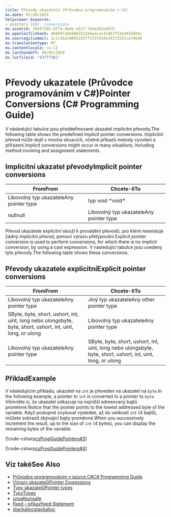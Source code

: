 ```yaml
---
title: Převody ukazatele (Průvodce programováním v C#)
ms.date: 07/20/2015
helpviewer_keywords:
- pointers [C#], conversions
ms.assetid: f0e87502-477a-4ede-a31f-7a3e262e46fb
ms.openlocfilehash: db809fa9e086351184adcac43d67f53e9456894c
ms.sourcegitcommit: 3c1c3ba79895335ff3737934e39372555ca7d6d0
ms.translationtype: MT
ms.contentlocale: cs-CZ
ms.lasthandoff: 09/05/2018
ms.locfileid: "43777381"
---
```

# <a name="pointer-conversions-c-programming-guide"></a><span data-ttu-id="b43d0-102">Převody ukazatele (Průvodce programováním v C#)</span><span class="sxs-lookup"><span data-stu-id="b43d0-102">Pointer Conversions (C# Programming Guide)</span></span>
<span data-ttu-id="b43d0-103">V následující tabulce jsou předdefinované ukazatel implicitní převody.</span><span class="sxs-lookup"><span data-stu-id="b43d0-103">The following table shows the predefined implicit pointer conversions.</span></span> <span data-ttu-id="b43d0-104">Implicitní převod může dojít v mnoha situacích, včetně příkazů metody vyvolání a přiřazení.</span><span class="sxs-lookup"><span data-stu-id="b43d0-104">Implicit conversions might occur in many situations, including method invoking and assignment statements.</span></span>  
  
## <a name="implicit-pointer-conversions"></a><span data-ttu-id="b43d0-105">Implicitní ukazatel převody</span><span class="sxs-lookup"><span data-stu-id="b43d0-105">Implicit pointer conversions</span></span>  
  
|<span data-ttu-id="b43d0-106">From</span><span class="sxs-lookup"><span data-stu-id="b43d0-106">From</span></span>|<span data-ttu-id="b43d0-107">Chcete-li</span><span class="sxs-lookup"><span data-stu-id="b43d0-107">To</span></span>|  
|----------|--------|  
|<span data-ttu-id="b43d0-108">Libovolný typ ukazatele</span><span class="sxs-lookup"><span data-stu-id="b43d0-108">Any pointer type</span></span>|<span data-ttu-id="b43d0-109">typ void \*</span><span class="sxs-lookup"><span data-stu-id="b43d0-109">void\*</span></span>|  
|<span data-ttu-id="b43d0-110">null</span><span class="sxs-lookup"><span data-stu-id="b43d0-110">null</span></span>|<span data-ttu-id="b43d0-111">Libovolný typ ukazatele</span><span class="sxs-lookup"><span data-stu-id="b43d0-111">Any pointer type</span></span>|  
  
 <span data-ttu-id="b43d0-112">Převod ukazatele explicitní slouží k provádění převodů, pro které neexistuje žádný implicitní převod, pomocí výrazu přetypování.</span><span class="sxs-lookup"><span data-stu-id="b43d0-112">Explicit pointer conversion is used to perform conversions, for which there is no implicit conversion, by using a cast expression.</span></span> <span data-ttu-id="b43d0-113">V následující tabulce jsou uvedeny tyto převody.</span><span class="sxs-lookup"><span data-stu-id="b43d0-113">The following table shows these conversions.</span></span>  
  
## <a name="explicit-pointer-conversions"></a><span data-ttu-id="b43d0-114">Převody ukazatele explicitní</span><span class="sxs-lookup"><span data-stu-id="b43d0-114">Explicit pointer conversions</span></span>  
  
|<span data-ttu-id="b43d0-115">From</span><span class="sxs-lookup"><span data-stu-id="b43d0-115">From</span></span>|<span data-ttu-id="b43d0-116">Chcete-li</span><span class="sxs-lookup"><span data-stu-id="b43d0-116">To</span></span>|  
|----------|--------|  
|<span data-ttu-id="b43d0-117">Libovolný typ ukazatele</span><span class="sxs-lookup"><span data-stu-id="b43d0-117">Any pointer type</span></span>|<span data-ttu-id="b43d0-118">Jiný typ ukazatele</span><span class="sxs-lookup"><span data-stu-id="b43d0-118">Any other pointer type</span></span>|  
|<span data-ttu-id="b43d0-119">SByte, byte, short, ushort, int, uint, long nebo ulong</span><span class="sxs-lookup"><span data-stu-id="b43d0-119">sbyte, byte, short, ushort, int, uint, long, or ulong</span></span>|<span data-ttu-id="b43d0-120">Libovolný typ ukazatele</span><span class="sxs-lookup"><span data-stu-id="b43d0-120">Any pointer type</span></span>|  
|<span data-ttu-id="b43d0-121">Libovolný typ ukazatele</span><span class="sxs-lookup"><span data-stu-id="b43d0-121">Any pointer type</span></span>|<span data-ttu-id="b43d0-122">SByte, byte, short, ushort, int, uint, long nebo ulong</span><span class="sxs-lookup"><span data-stu-id="b43d0-122">sbyte, byte, short, ushort, int, uint, long, or ulong</span></span>|  
  
## <a name="example"></a><span data-ttu-id="b43d0-123">Příklad</span><span class="sxs-lookup"><span data-stu-id="b43d0-123">Example</span></span>  
 <span data-ttu-id="b43d0-124">V následujícím příkladu, ukazatel na `int` je převeden na ukazatel na `byte`.</span><span class="sxs-lookup"><span data-stu-id="b43d0-124">In the following example, a pointer to `int` is converted to a pointer to `byte`.</span></span> <span data-ttu-id="b43d0-125">Všimněte si, že ukazatel odkazuje na nejnižší adresovaný bajtů proměnné.</span><span class="sxs-lookup"><span data-stu-id="b43d0-125">Notice that the pointer points to the lowest addressed byte of the variable.</span></span> <span data-ttu-id="b43d0-126">Když postupně zvyšovat výsledek, až do velikosti `int` (4 bajtů), můžete zobrazit zbývající bajty proměnné.</span><span class="sxs-lookup"><span data-stu-id="b43d0-126">When you successively increment the result, up to the size of `int` (4 bytes), you can display the remaining bytes of the variable.</span></span>  
  
 [!code-csharp[csProgGuidePointers#3](../../../csharp/programming-guide/unsafe-code-pointers/codesnippet/CSharp/pointer-conversions_1.cs)]  
  
 [!code-csharp[csProgGuidePointers#4](../../../csharp/programming-guide/unsafe-code-pointers/codesnippet/CSharp/pointer-conversions_2.cs)]  
  
## <a name="see-also"></a><span data-ttu-id="b43d0-127">Viz také</span><span class="sxs-lookup"><span data-stu-id="b43d0-127">See Also</span></span>

- [<span data-ttu-id="b43d0-128">Průvodce programováním v jazyce C#</span><span class="sxs-lookup"><span data-stu-id="b43d0-128">C# Programming Guide</span></span>](../../../csharp/programming-guide/index.md)  
- [<span data-ttu-id="b43d0-129">Výrazy ukazatelů</span><span class="sxs-lookup"><span data-stu-id="b43d0-129">Pointer Expressions</span></span>](../../../csharp/programming-guide/unsafe-code-pointers/pointer-expressions.md)  
- [<span data-ttu-id="b43d0-130">Typy ukazatelů</span><span class="sxs-lookup"><span data-stu-id="b43d0-130">Pointer types</span></span>](../../../csharp/programming-guide/unsafe-code-pointers/pointer-types.md)  
- [<span data-ttu-id="b43d0-131">Typy</span><span class="sxs-lookup"><span data-stu-id="b43d0-131">Types</span></span>](../../../csharp/language-reference/keywords/types.md)  
- [<span data-ttu-id="b43d0-132">unsafe</span><span class="sxs-lookup"><span data-stu-id="b43d0-132">unsafe</span></span>](../../../csharp/language-reference/keywords/unsafe.md)  
- [<span data-ttu-id="b43d0-133">fixed – příkaz</span><span class="sxs-lookup"><span data-stu-id="b43d0-133">fixed Statement</span></span>](../../../csharp/language-reference/keywords/fixed-statement.md)  
- [<span data-ttu-id="b43d0-134">stackalloc</span><span class="sxs-lookup"><span data-stu-id="b43d0-134">stackalloc</span></span>](../../../csharp/language-reference/keywords/stackalloc.md)
